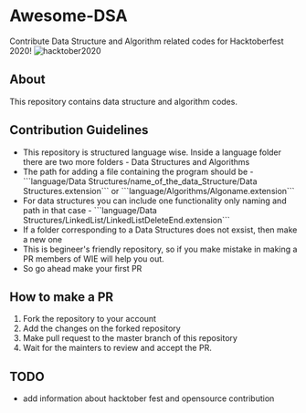 # Awesome-DSA
Contribute Data Structure and Algorithm related codes for Hacktoberfest 2020!
<img src="https://hacktoberfest.digitalocean.com/assets/HF-full-logo-b05d5eb32b3f3ecc9b2240526104cf4da3187b8b61963dd9042fdc2536e4a76c.svg" alt="hacktober2020">

## About

This repository contains data structure and algorithm codes.

## Contribution Guidelines

<ul>
<li>This repository is structured language wise. Inside a language folder there are two more folders - Data Structures and Algorithms</li>
<li> The path for adding a file containing the program should be - ```language/Data Structures/name_of_the_data_Structure/Data Structures.extension``` or ```language/Algorithms/Algoname.extension```</li>
  <li>For data structures you can include one functionality only naming and path in that case - ```language/Data Structures/LinkedList/LinkedListDeleteEnd.extension```</li>
  <li>If a folder corresponding to a Data Structures does not exsist, then make a new one</li>
  <li>This is begineer's friendly repository, so if you make mistake in making a PR members of WIE will help you out.</li>
  <li>So go ahead make your first PR</li>
</ul>

## How to make a PR
<ol>
  <li>Fork the repository to your account</li>
  <li>Add the changes on the forked repository</li>
  <li>Make pull request to the master branch of this repository</li>
  <li>Wait for the mainters to review and accept the PR.</li>
</ol>


## TODO

<ul>
  <li>add information about hacktober fest and opensource contribution</li>
</ul>

